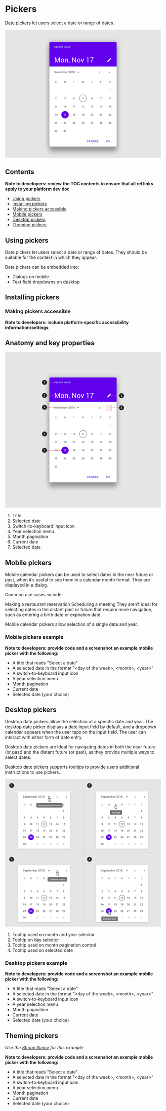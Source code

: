 <!--docs:
title: "Material <component>"
layout: detail
section: components
excerpt: "Date pickers let users select a date or range of dates."
iconId: 
path: /catalog/Pickers/
-->

# Pickers

[Date pickers](https://material.io/components/pickers) let users select a date or range of dates. 

![Example of mobile pickers](assets/pickers_hero.png)

## Contents

**Note to developers: review the TOC contents to ensure that all rel links apply to your platform dev doc**

* [Using pickers](#using-pickers)
* [Installing pickers](#installing-pickers)
* [Making pickers accessible](#making-pickers-accessible)
* [Mobile pickers](#mobile-pickers)
* [Desktop pickers](#desktop-pickers)
* [Theming pickers](#theming-pickers)

## Using pickers

Date pickers let users select a date or range of dates. They should be suitable for the context in which they appear.

Date pickers can be embedded into:

* Dialogs on mobile
* Text field dropdowns on desktop

## Installing pickers

### Making pickers accessible 

**Note to developers: include platform-specific accessibility information/settings**

## Anatomy and key properties

![Pickers anatomy diagram](assets/pickers_anatomy.png)

1. Title
2. Selected date
3. Switch-to-keyboard input icon
4. Year selection menu
5. Month pagination
6. Current date
7. Selected date

## Mobile pickers

Mobile calendar pickers can be used to select dates in the near future or past, when it’s useful to see them in a calendar month format. They are displayed in a dialog.

Common use cases include:

Making a restaurant reservation
Scheduling a meeting
They aren’t ideal for selecting dates in the distant past or future that require more navigation, such as entering a birth date or expiration date.

Mobile calendar pickers allow selection of a single date and year.

### Mobile pickers example

**Note to developers: provide code and a screenshot an example mobile picker with the following:**
* A title that reads "Select a date"
* A selected date in the format "\<day of the week\>, \<month\>, \<year\>"
* A switch-to-keyboard input icon
* A year selection menu
* Month pagination
* Current date
* Selected date (your choice)

## Desktop pickers

Desktop date pickers allow the selection of a specific date and year. The desktop date picker displays a date input field by default, and a dropdown calendar appears when the user taps on the input field. The user can interact with either form of date entry.

Desktop date pickers are ideal for navigating dates in both the near future (or past) and the distant future (or past), as they provide multiple ways to select dates.

Desktop date pickers supports tooltips to provide users additional instructions to use pickers.

![Desktop date picker tooltips examples](assets/pickers_desktop_tooltips.png)

1. Tooltip used on month and year selector
2. Tooltip on day selector
3. Tooltip used on month pagination control
4. Tooltip used on selected date

### Desktop pickers example

**Note to developers: provide code and a screenshot an example mobile picker with the following:**
* A title that reads "Select a date"
* A selected date in the format "\<day of the week\>, \<month\>, \<year\>"
* A switch-to-keyboard input icon
* A year selection menu
* Month pagination
* Current date
* Selected date (your choice)

## Theming pickers

_Use the [Shrine theme](https://material.io/design/material-studies/shrine.html) for this example_

**Note to developers: provide code and a screenshot an example mobile picker with the following:**
* A title that reads "Select a date"
* A selected date in the format "\<day of the week\>, \<month\>, \<year\>"
* A switch-to-keyboard input icon
* A year selection menu
* Month pagination
* Current date
* Selected date (your choice)


